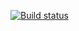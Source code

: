 [![Build status](https://ci.appveyor.com/api/projects/status/t0s04khlejc2wih7?svg=true)](https://ci.appveyor.com/project/Alexnoh87/unit5-2)

